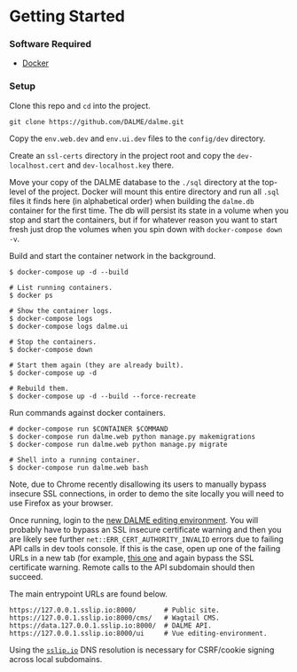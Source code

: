 # Getting Started

### Software Required

- [Docker](https://www.docker.com/get-started)

### Setup

Clone this repo and `cd` into the project.
```
git clone https://github.com/DALME/dalme.git
````

Copy the `env.web.dev` and `env.ui.dev` files to the `config/dev` directory.

Create an `ssl-certs` directory in the project root and copy the
`dev-localhost.cert` and `dev-localhost.key` there.

Move your copy of the DALME database to the `./sql` directory at the top-level
of the project. Docker will mount this entire directory and run all `.sql`
files it finds here (in alphabetical order) when building the `dalme.db`
container for the first time. The db will persist its state in a volume when
you stop and start the containers, but if for whatever reason you want to start
fresh just drop the volumes when you spin down with `docker-compose down -v`.

Build and start the container network in the background.
```
$ docker-compose up -d --build

# List running containers.
$ docker ps

# Show the container logs.
$ docker-compose logs
$ docker-compose logs dalme.ui

# Stop the containers.
$ docker-compose down

# Start them again (they are already built).
$ docker-compose up -d

# Rebuild them.
$ docker-compose up -d --build --force-recreate
```

Run commands against docker containers.
```
# docker-compose run $CONTAINER $COMMAND
$ docker-compose run dalme.web python manage.py makemigrations
$ docker-compose run dalme.web python manage.py migrate

# Shell into a running container.
$ docker-compose run dalme.web bash
```

Note, due to Chrome recently disallowing its users to manually bypass insecure
SSL connections, in order to demo the site locally you will need to use Firefox
as your browser.

Once running, login to the [new DALME editing
environment](https://db.127.0.0.1.sslip.io:8000/ui).  You will probably have to
bypass an SSL insecure certificate warning and then you are likely see further
`net::ERR_CERT_AUTHORITY_INVALID` errors due to failing API calls in dev tools
console. If this is the case, open up one of the failing URLs in a new tab (for
example, [this one](https://data.127.0.0.1.sslip.io:8000/session/retrieve/) and
again bypass the SSL certificate warning. Remote calls to the API subdomain
should then succeed.

The main entrypoint URLs are found below.
```
https://127.0.0.1.sslip.io:8000/       # Public site.
https://127.0.0.1.sslip.io:8000/cms/   # Wagtail CMS.
https://data.127.0.0.1.sslip.io:8000/  # DALME API.
https://127.0.0.1.sslip.io:8000/ui     # Vue editing-environment.
```
Using the [`sslip.io`](http://sslip.io/) DNS resolution is necessary for
CSRF/cookie signing across local subdomains.
